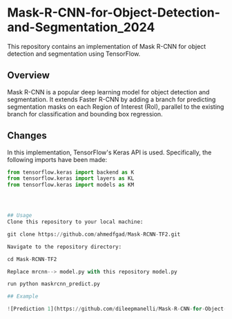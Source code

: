 # Mask-R-CNN-for-Object-Detection-and-Segmentation_2024


This repository contains an implementation of Mask R-CNN for object detection and segmentation using TensorFlow.

## Overview

Mask R-CNN is a popular deep learning model for object detection and segmentation. It extends Faster R-CNN by adding a branch for predicting segmentation masks on each Region of Interest (RoI), parallel to the existing branch for classification and bounding box regression.

## Changes

In this implementation, TensorFlow's Keras API is used. Specifically, the following imports have been made:

```python
from tensorflow.keras import backend as K
from tensorflow.keras import layers as KL
from tensorflow.keras import models as KM




## Usage
Clone this repository to your local machine:

git clone https://github.com/ahmedfgad/Mask-RCNN-TF2.git

Navigate to the repository directory:

cd Mask-RCNN-TF2

Replace mrcnn--> model.py with this repository model.py

run python maskrcnn_predict.py

## Example

![Prediction 1](https://github.com/dileepmanelli/Mask-R-CNN-for-Object-Detection-and-Segmentation_2024/blob/main/Prediction1.png)


